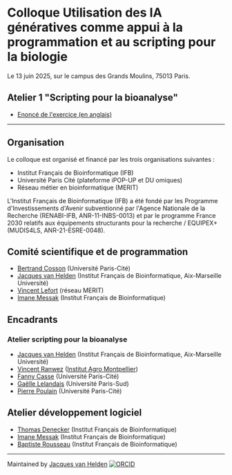 # Colloque Utilisation des IA génératives comme appui à la programmation et au scripting pour la biologie

Le 13 juin 2025, sur le campus des Grands Moulins, 75013 Paris.

## Atelier 1 "Scripting pour la bioanalyse"

- [Enoncé de l'exercice (en anglais)](exercise)

----

## Organisation

Le colloque est organisé et financé par les trois organisations suivantes :

- Institut Français de Bioinformatique (IFB)
- Université Paris Cité (plateforme iPOP-UP et DU omiques)
- Réseau métier en bioinformatique (MERIT)

L'Institut Français de Bioinformatique (IFB) a été fondé par les Programme d'Investissements d'Avenir subventionné par l'Agence Nationale de la Recherche (RENABI-IFB, ANR-11-INBS-0013) et par le programme France 2030 relatifs aux équipements structurants pour la recherche / EQUIPEX+ (MUDIS4LS, ANR-21-ESRE-0048).

## Comité scientifique et de programmation

- [Bertrand Cosson](https://orcid.org/0000-0003-3401-7137) (Université Paris-Cité)
- [Jacques van Helden](https://orcid.org/0000-0002-8799-8584) (Institut Français de Bioinformatique, Aix-Marseille Université) 
- [Vincent Lefort](https://orcid.org/0000-0003-2864-4783) (réseau MERIT)
- [Imane Messak](https://orcid.org/0000-0002-1654-6652) (Institut Français de Bioinformatique)

## Encadrants

### Atelier scripting pour la bioanalyse

- [Jacques van Helden](https://orcid.org/0000-0002-8799-8584) (Institut Français de Bioinformatique, Aix-Marseille Université) 
- [Vincent Ranwez](https://orcid.org/0000-0002-9308-7541) ([Institut Agro Montpellier](https://www.institut-agro-montpellier.fr/))
- [Fanny Casse](https://orcid.org/0000-0002-1196-2243) (Université Paris-Cité)
- [Gaëlle Lelandais](https://orcid.org/0000-0002-2842-6172) (Université Paris-Sud)
- [Pierre Poulain](https://orcid.org/0000-0003-4177-3619) (Université Paris-Cité)

## Atelier développement logiciel
- [Thomas Denecker](https://orcid.org/0000-0003-1421-7641) (Institut Français de Bioinformatique)
- [Imane Messak](https://orcid.org/0000-0002-1654-6652) (Institut Français de Bioinformatique)
- [Baptiste Rousseau](https://orcid.org/0009-0002-1723-2732) (Institut Français de Bioinformatique)

----

Maintained by [Jacques van Helden](https://orcid.org/0000-0002-4516-6509) [![ORCID](https://img.shields.io/badge/ORCID-0000--0002--4516--6509-a6ce39?logo=orcid&style=flat-square)](https://orcid.org/0000-0002-4516-6509)

